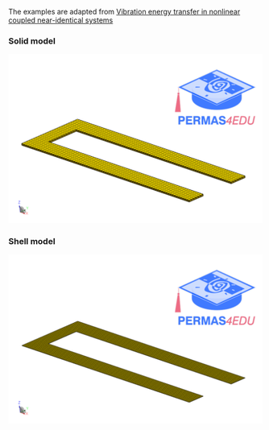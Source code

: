 The examples are adapted from [Vibration energy transfer in nonlinear coupled near-identical systems](https://doi.org/10.1016/j.ymssp.2025.112786)

### Solid model

![Coupled cantilevers solid](coupled_cantilevers_solid.png "Solid model")

### Shell model

![Coupled cantilevers shell](coupled_cantilevers_shell.png "Shell model")
